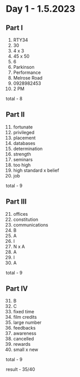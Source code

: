 # Day 1 - 1.5.2023

## Part I

1. RTY34
2. 30
3. 4 x 3
4. 45 x 50
5. 6
6. Parkinson
7. Performance
8. Melrose Road
9. 0928982453
10. 2 PM

total - 8

## Part II

11. fortunate
12. privileged
13. placement
14. databases
15. determination
16. strength
17. seminars
18. too high
19. high standard x belief
20. job

total - 9

## Part III

21. offices
22. constitution
23. communications
24. B
25. A
26. I
27. N x A
28. A
29. I
30. A

total - 9

## Part IV

31. B
32. C
33. fixed time
34. film credits
35. large number
36. feedbacks
37. awareness
38. cancelled
39. rewards
40. small x new

total - 9

result - 35/40